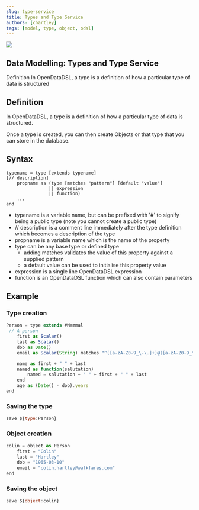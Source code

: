 ```yaml
---
slug: type-service
title: Types and Type Service
authors: [chartley]
tags: [model, type, object, odsl]
---
```


<div class="row">
  <div class="column">
    <img src="./2021-09-06-type-service/header.png"/>
  </div>
  <div class="column">
  <h2>Data Modelling: Types and Type Service</h2>
  Definition In OpenDataDSL, a type is a definition of how a particular type of data is structured
  </div>
</div>

<!--truncate-->

## Definition
In OpenDataDSL, a type is a definition of how a particular type of data is structured.

Once a type is created, you can then create Objects or that type that you can store in the database.


## Syntax
```
typename = type [extends typename]
[// description]
	propname as (type [matches "pattern"] [default "value"]
				|| expression 
				|| function)
	...
end
```

* typename is a variable name, but can be prefixed with '#' to signify being a public type (note you cannot create a public type)
* // description is a comment line immediately after the type definition which becomes a description of the type
* propname is a variable name which is the name of the property
* type can be any base type or defined type
    * adding matches validates the value of this property against a supplied pattern
    * a default value can be used to initialise this property value
* expression is a single line OpenDataDSL expression
* function is an OpenDataDSL function which can also contain parameters


## Example

### Type creation

```js
Person = type extends #Mammal
 // A person
    first as Scalar()
    last as Scalar()
    dob as Date()
    email as Scalar(String) matches "^([a-zA-Z0-9_\-\.]+)@([a-zA-Z0-9_\-\.]+)\.([a-zA-Z]{2,5})$"

    name as first + " " + last
    named as function(salutation)
        named = salutation + " " + first + " " + last
    end
    age as (Date() - dob).years
end
```

### Saving the type

```js
save ${type:Person}
```

### Object creation

```js
colin = object as Person
    first = "Colin"
    last = "Hartley"
    dob = "1965-03-10"
    email = "colin.hartley@walkfares.com"
end
```

### Saving the object

```js
save ${object:colin}
```